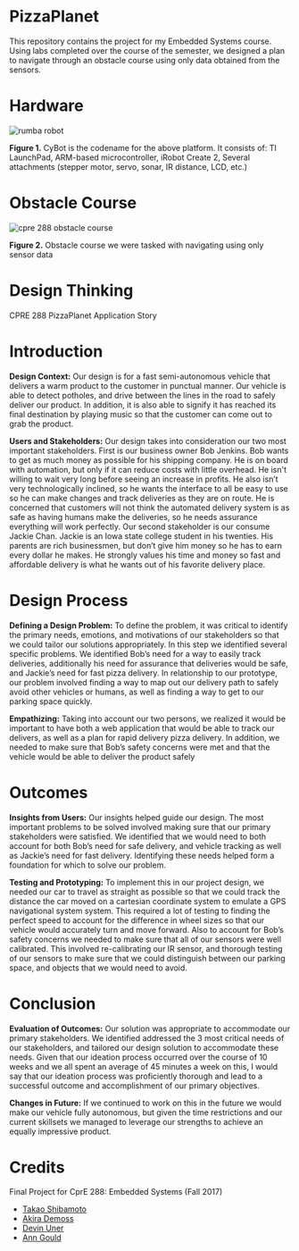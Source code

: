 # PizzaPlanet

This repository contains the project for my Embedded Systems course.  Using labs completed over the course of the semester, we designed a plan to navigate through an obstacle course using only data obtained from the sensors.

# Hardware 

![rumba robot](https://user-images.githubusercontent.com/8731829/37073615-9b3a5fe6-218d-11e8-9d3c-9dcbbbbfb134.PNG)

**Figure 1.** CyBot is the codename for the above platform. It consists of: TI LaunchPad, ARM-based microcontroller, iRobot Create 2, Several attachments (stepper motor, servo, sonar, IR distance, LCD, etc.)

# Obstacle Course 

![cpre 288 obstacle course](https://user-images.githubusercontent.com/8731829/37073689-181ebdcc-218e-11e8-8dc1-5d96218bbbcc.jpg)

**Figure 2.**  Obstacle course we were tasked with navigating using only sensor data

# Design Thinking 
CPRE 288 PizzaPlanet Application Story

# Introduction

**Design Context:**  Our design is for a fast semi-autonomous vehicle that delivers a warm product to the customer in punctual manner.  Our vehicle is able to detect potholes, and drive between the lines in the road to safely deliver our product.  In addition, it is also able to signify it has reached its final destination by playing music so that the customer can come out to grab the product.

**Users and Stakeholders:** Our design takes into consideration our two most important stakeholders.  First is our business owner Bob Jenkins. Bob wants to get as much money as possible for his shipping company. He is on board with automation, but only if it can reduce costs with little overhead. He isn't willing to wait very long before seeing an increase in profits. He also isn’t very technologically inclined, so he wants the interface to all be easy to use so he can make changes and track deliveries as they are on route. He is concerned that customers will not think the automated delivery system is as safe as having humans make the deliveries, so he needs assurance everything will work perfectly.  Our second stakeholder is our consume Jackie Chan.  Jackie is an Iowa state college student in his twenties.  His parents are rich businessmen, but don’t give him money so he has to earn every dollar he makes.  He strongly values his time and money so fast and affordable delivery is what he wants out of his favorite delivery place.  

# Design Process

**Defining a Design Problem:**  To define the problem, it was critical to identify the primary needs, emotions, and motivations of our stakeholders so that we could tailor our solutions appropriately.  In this step we identified several specific problems.  We identified Bob’s need for a way to easily track deliveries, additionally his  need for assurance that deliveries would be safe, and Jackie’s  need for fast pizza delivery.  In relationship to our prototype, our problem involved finding a way to map out our delivery path to safely avoid other vehicles or humans, as well as finding a way to get to our parking space quickly.

**Empathizing:**  Taking into account our two persons, we realized it would be important to have both a web application that would be able to track our delivers, as well as a plan for rapid delivery pizza delivery.  In addition, we needed to make sure that Bob’s safety concerns were met and that the vehicle would be able to deliver the product safely

 

# Outcomes

**Insights from Users:** Our insights helped guide our design.  The most important problems to be solved involved making sure that our primary stakeholders were satisfied.   We identified that we would need to both account for both Bob’s need for safe delivery, and vehicle tracking as well as Jackie’s need for fast delivery.  Identifying these needs helped form a foundation for which to solve our problem.  

**Testing and Prototyping:** To implement this in our project design, we needed our car to travel as straight as possible so that we could track the distance the car moved on a cartesian coordinate system to emulate a GPS navigational system system.  This required a lot of testing to finding the perfect speed to account for the difference in wheel sizes so that our vehicle would accurately turn and move forward.  Also to account for Bob’s safety concerns we needed to make sure that all of our sensors were well calibrated.  This involved re-calibrating our IR sensor, and thorough testing of our sensors to make sure that we could distinguish between our parking space, and objects that we would need to avoid. 

# Conclusion

**Evaluation of Outcomes:**  Our solution was appropriate to accommodate our primary stakeholders.  We identified addressed the 3 most critical needs of our stakeholders, and tailored our design solution to accommodate these needs.  Given that our ideation process occurred over the course of 10 weeks and we all spent an average of 45 minutes a week on this, I would say that our ideation process was proficiently thorough and lead to a successful outcome and accomplishment of our primary objectives.

**Changes in Future:**  If we continued to work on this in the future we would make our vehicle fully autonomous, but given the time restrictions and our current skillsets we managed to leverage our strengths to achieve an equally impressive product.  

# Credits  

Final Project for CprE 288: Embedded Systems (Fall 2017)
- [Takao Shibamoto](https://github.com/takao42/) 
- [Akira Demoss](https://github.com/akirademoss
) 
- [Devin Uner](https://github.com/Devin-Uner) 
- [Ann Gould](https://github.com/gould-ann) 
